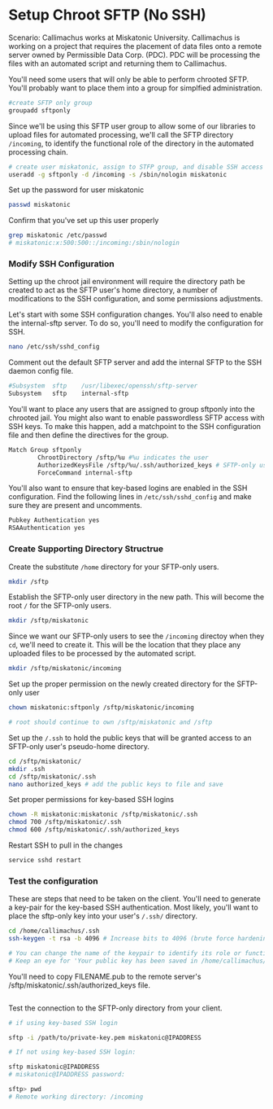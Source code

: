 Setup Chroot SFTP (No SSH)
==========================

Scenario: Callimachus works at Miskatonic University. Callimachus is working on a project that requires the placement of data files onto a remote server owned by Permissible Data Corp. (PDC). PDC will be processing the files with an automated script and returning them to Callimachus. 

You'll need some users that will only be able to perform chrooted SFTP. You'll probably want to place them into a group for simplfied administration. 

```bash
#create SFTP only group
groupadd sftponly
```

Since we'll be using this SFTP user group to allow some of our libraries to upload files for automated processing, we'll call the SFTP directory `/incoming`, to identify the functional role of the directory in the automated processing chain. 

```bash
# create user miskatonic, assign to STFP group, and disable SSH access 
useradd -g sftponly -d /incoming -s /sbin/nologin miskatonic 
```

Set up the password for user miskatonic

```bash
passwd miskatonic
```

Confirm that you've set up this user properly

```bash
grep miskatonic /etc/passwd
# miskatonic:x:500:500::/incoming:/sbin/nologin
```

### Modify SSH Configuration

Setting up the chroot jail environment will require the directory path be created to act as the SFTP user's home directory, a number of modifications to the SSH configuration, and some permissions adjustments.  

Let's start with some SSH configuration changes. You'll also need to enable the internal-sftp server. To do so, you'll need to modify the configuration for SSH.

```bash
nano /etc/ssh/sshd_config
```

Comment out the default SFTP server and add the internal SFTP to the SSH daemon config file.

```bash
#Subsystem	sftp	/usr/libexec/openssh/sftp-server
Subsystem	sftp	internal-sftp
```

You'll want to place any users that are assigned to group sftponly into the chrooted jail. You might also want to enable passwordless SFTP access with SSH keys. To make this happen, add a matchpoint to the SSH configuration file and then define the directives for the group. 

```bash
Match Group sftponly
		ChrootDirectory /sftp/%u #%u indicates the user
		AuthorizedKeysFile /sftp/%u/.ssh/authorized_keys # SFTP-only user's public key
		ForceCommand internal-sftp
```

You'll also want to ensure that key-based logins are enabled in the SSH configuration. Find the following lines in ```/etc/ssh/sshd_config``` and make sure they are present and uncomments.

```bash
Pubkey Authentication yes
RSAAuthentication yes
```

### Create Supporting Directory Structrue

Create the substitute ```/home``` directory for your SFTP-only users.

```bash
mkdir /sftp
```

Establish the SFTP-only user directory in the new path. This will become the root ```/``` for the SFTP-only users. 

```bash
mkdir /sftp/miskatonic
```

Since we want our SFTP-only users to see the ```/incoming``` directoy when they ```cd```, we'll need to create it. This will be the location that they place any uploaded files to be processed by the automated script.

```bash
mkdir /sftp/miskatonic/incoming
```

Set up the proper permission on the newly created directory for the SFTP-only user

```bash
chown miskatonic:sftponly /sftp/miskatonic/incoming

# root should continue to own /sftp/miskatonic and /sftp
```

Set up the ```/.ssh``` to hold the public keys that will be granted access to an SFTP-only user's pseudo-home directory.

```bash
cd /sftp/miskatonic/
mkdir .ssh
cd /sftp/miskatonic/.ssh
nano authorized_keys # add the public keys to file and save
```

Set proper permissions for key-based SSH logins

```bash
chown -R miskatonic:miskatonic /sftp/miskatonic/.ssh
chmod 700 /sftp/miskatonic/.ssh
chmod 600 /sftp/miskatonic/.ssh/authorized_keys
```

Restart SSH to pull in the changes

```bash
service sshd restart
```

### Test the configuration

These are steps that need to be taken on the client. You'll need to generate a key-pair for the key-based SSH authentication. Most likely, you'll want to place the sftp-only key into your user's ```/.ssh/``` directory.

```bash
cd /home/callimachus/.ssh
ssh-keygen -t rsa -b 4096 # Increase bits to 4096 (brute force hardening)

# You can change the name of the keypair to identify its role or function. 
# Keep an eye for 'Your public key has been saved in /home/callimachus/.ssh/FILENAME.pub'
```

You'll need to copy FILENAME.pub to the remote server's /sftp/miskatonic/.ssh/authorized_keys file.

```bash

```

Test the connection to the SFTP-only directory from your client. 

```bash
# if using key-based SSH login

sftp -i /path/to/private-key.pem miskatonic@IPADDRESS 
```

```bash
# If not using key-based SSH login:

sftp miskatonic@IPADDRESS
# miskatonic@IPADDRESS password:

sftp> pwd
# Remote working directory: /incoming
```




